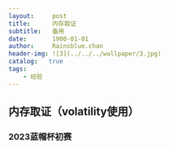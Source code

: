 ```yaml
---
layout:     post
title:      内存取证
subtitle:   备用
date:       1900-01-01
author:     Rainsblue.chan
header-img: ![3](../../../wallpaper/3.jpg)
catalog:   true
tags:
    - 经验
---
```




## 内存取证（volatility使用）

### 2023蓝帽杯初赛

